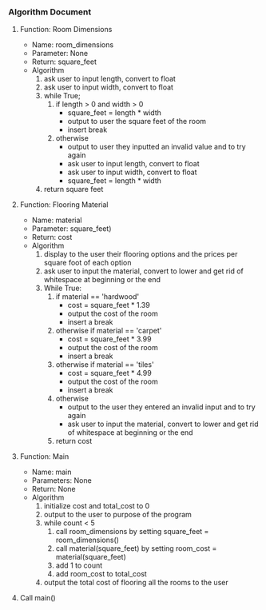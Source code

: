### Algorithm Document
1. Function: Room Dimensions
    * Name: room_dimensions
    * Parameter: None
    * Return: square_feet
    * Algorithm
        1. ask user to input length, convert to float
        2. ask user to input width, convert to float
        3. while True;
            1. if length > 0 and width > 0
               * square_feet = length * width
               * output to user the square feet of the room
               * insert break
            2. otherwise
                * output to user they inputted an invalid value and to try again
                * ask user to input length, convert to float
                * ask user to input width, convert to float
                * square_feet = length * width
        4. return square feet

2. Function: Flooring Material
    * Name: material
    * Parameter: square_feet)
    * Return: cost
    * Algorithm
        1. display to the user their flooring options and the prices per square foot of each option
        2. ask user to input the material, convert to lower and get rid of whitespace at beginning or the end
        3. While True: 
           1. if material == 'hardwood'
              * cost = square_feet * 1.39
              * output the cost of the room
              * insert a break
           2. otherwise if material == 'carpet'
              * cost = square_feet * 3.99
              * output the cost of the room
              * insert a break
           3. otherwise if material == 'tiles'
              * cost = square_feet * 4.99
              * output the cost of the room
              * insert a break
           4. otherwise
              * output to the user they entered an invalid input and to try again
              * ask user to input the material, convert to lower and get rid of whitespace at beginning or the end
           5. return cost

3. Function: Main
    * Name: main
    * Parameters: None
    * Return: None
    * Algorithm
      1. initialize cost and total_cost to 0
      2. output to the user to purpose of the program
      3. while count < 5
         1. call room_dimensions by setting square_feet = room_dimensions()
         2. call material(square_feet) by setting room_cost = material(square_feet)
         3. add 1 to count
         4. add room_cost to total_cost
      4. output the total cost of flooring all the rooms to the user
4. Call main()